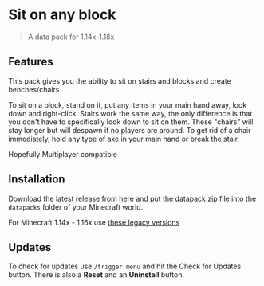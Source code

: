 # Sit on any block

> A data pack for 1.14x-1.18x

## Features

This pack gives you the ability to sit on stairs and blocks and create benches/chairs

To sit on a block, stand on it, put any items in your main hand away, look down and right-click.
Stairs work the same way, the only difference is that you don't have to specifically look down to sit on them.
These "chairs" will stay longer but will despawn if no players are around. To get rid of a chair immediately, hold any type of axe in your main hand or break the stair.

Hopefully Multiplayer compatible

## Installation

Download the latest release from [here](https://github.com/Tschipcraft/sit_on_any_block/releases/latest) and put the datapack zip file into the `datapacks` folder of your Minecraft world.

For Minecraft 1.14x - 1.16x use [these legacy versions](https://github.com/Tschipcraft/sit_on_any_block/tree/master/other_editions)

## Updates

To check for updates use `/trigger menu` and hit the Check for Updates button. There is also a **Reset** and an **Uninstall** button.
